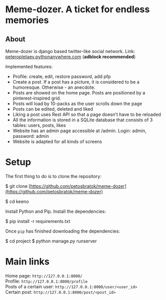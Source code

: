 
# Meme-dozer. A ticket for endless memories

## About
Meme-dozer is django based twitter-like social network. 
Link: [peteropletaev.pythonanywhere.com](http://peteropletaev.pythonanywhere.com) (**adblock recommended**)

Implemented features:
- Profile: create, edit, restore password, add pfp
- Create a post. If a post has a picture, it is considered to be a humoresque. Otherwise - an anecdote.
- Posts are showed on the home page. Posts are positioned by a pinterest-inspired grid.
- Posts will load by 10-packs as the user scrolls down the page
- Posts can be edited, deleted and liked
- Liking a post uses Rest API so that a page doesn't have to be reloaded
- All the information is stored in a SQLite database that consists of 3 tables: users, posts, likes
- Website has an admin page accessible at /admin. Login: admin, password: admin
- Website is adapted for all kinds of screens

# Setup

The first thing to do is to clone the repository:

$ git clone [https://github.com/petosbratok/meme-dozer](https://github.com/petosbratok/meme-dozer)

$ cd keeno

Install Python and Pip.
Install the dependencies:

$ pip install -r requirements.txt

Once  `pip`  has finished downloading the dependencies:

$ cd project
$ python manage.py runserver

# Main links 
Home page:  `http://127.0.0.1:8000/`<br>
Profile: `http://127.0.0.1:8000/profile`<br>
Posts of a certain user: `http://127.0.0.1:8000/user/<user_id>`<br>
Certain post: `http://127.0.0.1:8000/post/<post_id>`

